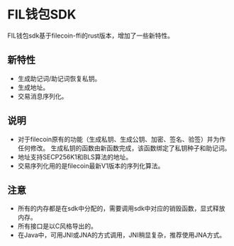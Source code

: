 # FIL钱包SDK  
FIL钱包sdk基于filecoin-ffi的rust版本，增加了一些新特性。

## 新特性
* 生成助记词/助记词恢复私钥。 
* 生成地址。
* 交易消息序列化。

## 说明
* 对于filecoin原有的功能（生成私钥、生成公钥、加密、签名、验签）并为作任何修改。  生成私钥的函数由新函数完成，该函数绑定了私钥种子和助记词。
* 地址支持SECP256K1和BLS算法的地址。  
* 交易序列化用的是filecoin最新V1版本的序列化算法。 

## 注意
* 所有的内存都是在sdk中分配的，需要调用sdk中对应的销毁函数，显式释放内存。
* 所有接口是以C风格导出的。
* 在Java中，可用JNI或JNA的方式调用，JNI稍显复杂，推荐使用JNA方式。
